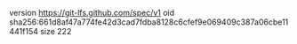 version https://git-lfs.github.com/spec/v1
oid sha256:661d8af47a774fe42d3cad7fdba8128c6cfef9e069409c387a06cbe11441f154
size 222
